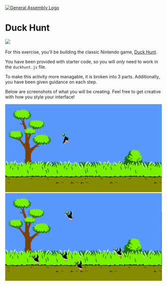 [![General Assembly Logo](https://camo.githubusercontent.com/1a91b05b8f4d44b5bbfb83abac2b0996d8e26c92/687474703a2f2f692e696d6775722e636f6d2f6b6538555354712e706e67)](https://generalassemb.ly/education/web-development-immersive)

# Duck Hunt

![](https://media.giphy.com/media/TWxWXeuF8rIhG/giphy.gif)

For this exercise, you'll be building the classic Nintendo game, [Duck Hunt](https://en.wikipedia.org/wiki/Duck_Hunt).

You have been provided with starter code, so you will *only* need to work in the `duckhunt.js` file.

To make this activity more managable, it is broken into 3 parts. Additionally, you have been given guidance on each step.

Below are screenshots of what you will be creating. Feel free to get creative with how you style your interface!

![Screen-shot](./images/duck-hunt-part-1.png)
![Screen-shot](./images/duck-hunt-part-2.png)
